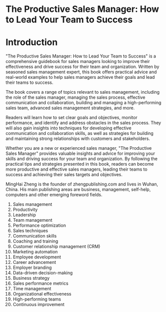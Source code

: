 # The Productive Sales Manager: How to Lead Your Team to Success

# Introduction

"The Productive Sales Manager: How to Lead Your Team to Success" is a comprehensive guidebook for sales managers looking to improve their effectiveness and drive success for their team and organization. Written by seasoned sales management expert, this book offers practical advice and real-world examples to help sales managers achieve their goals and lead their teams to success.

The book covers a range of topics relevant to sales management, including the role of the sales manager, managing the sales process, effective communication and collaboration, building and managing a high-performing sales team, advanced sales management strategies, and more.

Readers will learn how to set clear goals and objectives, monitor performance, and identify and address obstacles in the sales process. They will also gain insights into techniques for developing effective communication and collaboration skills, as well as strategies for building and maintaining strong relationships with customers and stakeholders.

Whether you are a new or experienced sales manager, "The Productive Sales Manager" provides valuable insights and advice for improving your skills and driving success for your team and organization. By following the practical tips and strategies presented in this book, readers can become more productive and effective sales managers, leading their teams to success and achieving their sales targets and objectives.


MingHai Zheng is the founder of zhengpublishing.com and lives in Wuhan, China. His main publishing areas are business, management, self-help, computers and other emerging foreword fields.



1. Sales management
2. Productivity
3. Leadership
4. Team management
5. Performance optimization
6. Sales techniques
7. Communication skills
8. Coaching and training
9. Customer relationship management (CRM)
10. Marketing automation
11. Employee development
12. Career advancement
13. Employer branding
14. Data-driven decision-making
15. Business strategy
16. Sales performance metrics
17. Time management
18. Organizational effectiveness
19. High-performing teams
20. Continuous improvement

